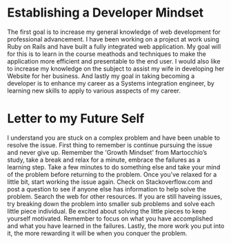 Establishing a Developer Mindset
============

The first goal is to increase my general knowledge of web development for professional advancement. I have been working on a project at work using Ruby on Rails and have built a fully integrated web application. My goal will for this is to learn in the course meathods and techniques to make the application more efficient and presentable to the end user. I would also like to increase my knowledge on the subject to assist my wife in developing her Website for her business. And lastly my goal in taking becoming a developer is to enhance my career as a Systems integration engineer, by learning new skills to apply to various asspects of my career. 

Letter to my Future Self
==========
I understand you are stuck on a complex problem and have been unable to resolve the issue. First thing to remember is continue pursuing the issue and never give up. Remember the 'Growth Mindset' from Martocchio’s study, take a break and relax for a minute, embrace the failures as a learning step. Take a few minutes to do something else and take your mind of the problem before returning to the problem. Once you've relaxed for a little bit, start working the issue again. Check on Stackoverflow.com and post a question to see if anyone else has information to help solve the problem. Search the web for other resources. If you are still haveing issues, try breaking down the problem into smaller sub problems and solve each little piece individual. Be excited about solving the little pieces to keep yourself motivated. Remember to focus on what you have accomplished and what you have learned in the failures. Lastly, the more work you put into it, the more rewarding it will be when you conquer the problem. 
